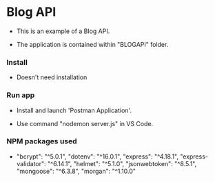 # Blog API

- This is an example of a Blog API.

- The application is contained within "BLOGAPI" folder.

### Install

- Doesn't need installation

### Run app

- Install and launch 'Postman Application'.

- Use command "nodemon server.js" in VS Code.

### NPM packages used

- "bcrypt": "^5.0.1",
  "dotenv": "^16.0.1",
  "express": "^4.18.1",
  "express-validator": "^6.14.1",
  "helmet": "^5.1.0",
  "jsonwebtoken": "^8.5.1",
  "mongoose": "^6.3.8",
  "morgan": "^1.10.0"
